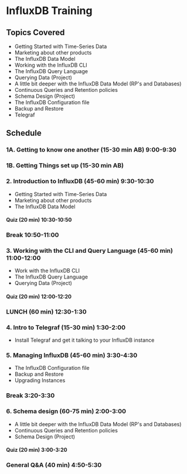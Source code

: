 # InfluxDB Training

## Topics Covered

* Getting Started with Time-Series Data
* Marketing about other products
* The InfluxDB Data Model
* Working with the InfluxDB CLI
* The InfluxDB Query Language
* Querying Data (Project)
* A little bit deeper with the InfluxDB Data Model (RP's and Databases)
* Continuous Queries and Retention policies
* Schema Design (Project)
* The InfluxDB Configuration file
* Backup and Restore
* Telegraf

## Schedule

### 1A. Getting to know one another (15-30 min AB) 9:00-9:30
### 1B. Getting Things set up (15-30 min AB)

### 2. Introduction to InfluxDB (45-60 min) 9:30-10:30

* Getting Started with Time-Series Data
* Marketing about other products
* The InfluxDB Data Model

#### Quiz (20 min) 10:30-10:50

### Break 10:50-11:00

### 3. Working with the CLI and Query Language (45-60 min) 11:00-12:00

* Work with the InfluxDB CLI
* The InfluxDB Query Language
* Querying Data (Project)

#### Quiz (20 min) 12:00-12:20

### LUNCH (60 min) 12:30-1:30

### 4. Intro to Telegraf (15-30 min) 1:30-2:00
* Install Telegraf and get it talking to your InfluxDB instance

### 5. Managing InfluxDB (45-60 min) 3:30-4:30
* The InfluxDB Configuration file
* Backup and Restore
* Upgrading Instances

### Break 3:20-3:30

### 6. Schema design (60-75 min) 2:00-3:00
* A little bit deeper with the InfluxDB Data Model (RP's and Databases)
* Continuous Queries and Retention policies
* Schema Design (Project)

#### Quiz (20 min) 3:00-3:20

### General Q&A (40 min) 4:50-5:30
